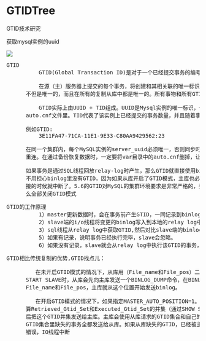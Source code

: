 # GTIDTree
GTID技术研究

获取mysql实例的uuid

![](https://i.imgur.com/YQK2G5a.png)

<pre>
GTID
          GTID(Global Transaction ID)是对于一个已经提交事务的编号，并且是全局唯一的编号。

          在源（主）服务器上提交的每个事务，将创建和其相关联的唯一标识符的全局事物标识符。此标识符
      不但是唯一的，而且在所有的复制从库中都是唯一的。所有事物和所有GTID之间都有一对一的映射关系

          GTID实际上由UUID + TID组成。UUID是Mysql实例的唯一标识，保存在mysql数据库目录下的
      auto.cnf文件里。TID代表了该实例上已经提交的事务数量，并且随着事务提交单调递增。

      例如GTID:
          3E11FA47-71CA-11E1-9E33-C80AA9429562:23

      在同一个集群内，每个MySQL实例的server_uuid必须唯一，否则同步时，会造成IO线程不停的中断，
      重连。在通过备份恢复数据时，一定要将var目录中的auto.cnf删掉，让MySQL启动时自己生成uuid。

      如果事务是通过SQL线程回放relay-log时产生，那么GTID就直接使用binlog里的了。在MySQL 5.6中
      不用担心binlog里没有GTID，因为如果从库开启了GTID模式，主库也必须开启，否则IO线程在建立连
      接的时候就中断了。5.6的GTID对MySQL的集群环境要求是非常严格的，要么主从全部开启GTID模式，要
      么全部关闭GTID模式 
</pre>

<pre>
GTID的工作原理
          1）master更新数据时，会在事务前产生GTID，一同记录到binlog日志中。
          2）slave端的i/o线程将变更的binlog写入到本地的relay log中。
          3）sql线程从relay log中获取GTID,然后对比slave端的binlog是否存在记录。
          5）如果有记录，说明事务已经执行完毕，slave会忽略。
          6）如果没有记录，slave就会从relay log中执行该GTID的事务，并记录到binlog。
</pre>

<pre>
GTID相比传统复制的优势,GTID找点儿：
           
         在未开启GTID模式的情况下，从库用（File_name和File_pos）二元组标识执行到的位置。
      START SLAVE时，从库会先向主库发送一个BINLOG_DUMP命令，在BINLOG_DUMP命令中指定
      File_name和File_pos，主库就从这个位置开始发送binlog。

         在开启GTID模式的情况下，如果指定MASTER_AUTO_POSITION=1。START SLAVE时，从库会计
      算Retrieved_Gtid_Set和Executed_Gtid_Set的并集（通过SHOW SLAVE STATUS可以查看），然
      后把这个GTID并集发送给主库。主库会使用从库请求的GTID集合和自己的gtid_executed比较，把从库
      GTID集合里缺失的事务全都发送给从库。如果从库缺失的GTID，已经被主库pruge了呢？从库报1236
      错误，IO线程中断
</pre>
